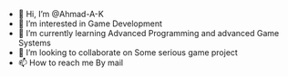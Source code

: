 - 👋 Hi, I’m @Ahmad-A-K
- 👀 I’m interested in Game Development
- 🌱 I’m currently learning Advanced Programming and advanced Game Systems
- 💞️ I’m looking to collaborate on Some serious game project
- 📫 How to reach me By mail
<!---
Ahmad-A-K/Ahmad-A-K is a ✨ special ✨ repository because its `README.md` (this file) appears on your GitHub profile.
You can click the Preview link to take a look at your changes.
--->
